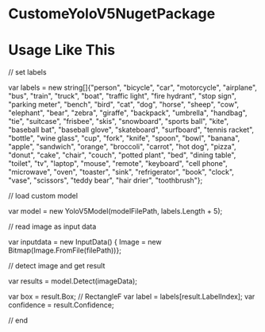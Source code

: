 # CustomeYoloV5NugetPackage

# Usage Like This

// set labels

var labels = new string[]{"person", "bicycle", "car", "motorcycle", "airplane", "bus", "train", "truck", "boat", "traffic light",
        "fire hydrant", "stop sign", "parking meter", "bench", "bird", "cat", "dog", "horse", "sheep", "cow",
        "elephant", "bear", "zebra", "giraffe", "backpack", "umbrella", "handbag", "tie", "suitcase", "frisbee",
        "skis", "snowboard", "sports ball", "kite", "baseball bat", "baseball glove", "skateboard", "surfboard",
        "tennis racket", "bottle", "wine glass", "cup", "fork", "knife", "spoon", "bowl", "banana", "apple",
        "sandwich", "orange", "broccoli", "carrot", "hot dog", "pizza", "donut", "cake", "chair", "couch",
        "potted plant", "bed", "dining table", "toilet", "tv", "laptop", "mouse", "remote", "keyboard", "cell phone",
        "microwave", "oven", "toaster", "sink", "refrigerator", "book", "clock", "vase", "scissors", "teddy bear",
        "hair drier", "toothbrush"};

// load custom model

var model = new YoloV5Model(modelFilePath, labels.Length + 5);

// read image as input data

var inputdata = new InputData() { Image = new Bitmap(Image.FromFile(filePath))};

// detect image and get result

var results = model.Detect(imageData);

var box = result.Box; // RectangleF
var label = labels[result.LabelIndex];
var confidence = result.Confidence;

// end
